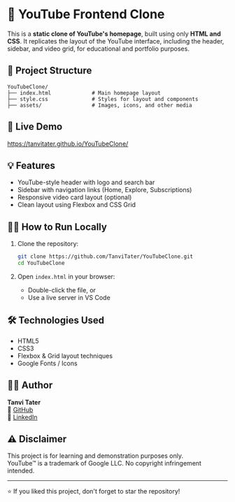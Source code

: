 # 🎥 YouTube Frontend Clone

This is a **static clone of YouTube's homepage**, built using only **HTML and CSS**. It replicates the layout of the YouTube interface, including the header, sidebar, and video grid, for educational and portfolio purposes.

## 📁 Project Structure

```
YouTubeClone/
├── index.html             # Main homepage layout
├── style.css              # Styles for layout and components
├── assets/                # Images, icons, and other media
```


## 🚀 Live Demo

https://tanvitater.github.io/YouTubeClone/

## 💡 Features

- YouTube-style header with logo and search bar
- Sidebar with navigation links (Home, Explore, Subscriptions)
- Responsive video card layout (optional)
- Clean layout using Flexbox and CSS Grid

## 🧑‍💻 How to Run Locally

1. Clone the repository:
   ```bash
   git clone https://github.com/TanviTater/YouTubeClone.git
   cd YouTubeClone
   ```

2. Open `index.html` in your browser:
   - Double-click the file, or
   - Use a live server in VS Code

## 🛠️ Technologies Used

- HTML5
- CSS3
- Flexbox & Grid layout techniques
- Google Fonts / Icons 

## 🙋‍♀️ Author

**Tanvi Tater**  
📎 [GitHub](https://github.com/TanviTater)  
💼 [LinkedIn](https://www.linkedin.com/in/tanvitater)

## ⚠️ Disclaimer

This project is for learning and demonstration purposes only.  
YouTube™ is a trademark of Google LLC. No copyright infringement intended.

---

⭐ If you liked this project, don't forget to star the repository!
